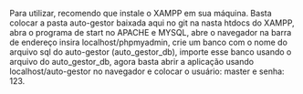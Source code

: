 Para utilizar, recomendo que instale o XAMPP em sua máquina. Basta colocar a pasta auto-gestor baixada aqui no git na nasta htdocs do XAMPP, 
abra o programa de start no APACHE e MYSQL, abre o navegador na barra de endereço insira localhost/phpmyadmin, 
crie um banco com o nome do arquivo sql do auto-gestor (auto_gestor_db), 
importe esse banco usando o arquivo do auto_gestor_db, agora basta abrir a aplicação usando localhost/auto-gestor no navegador e colocar o usuário: master e senha: 123.
